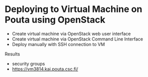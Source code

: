 # Deploying to Virtual Machine on Pouta using OpenStack
- Create virtual machine via OpenStack web user interface
- Create virtual machine via OpenStack Command Line Interface
- Deploy manually with SSH connection to VM

Results

- security groups
- https://vm3814.kaj.pouta.csc.fi/
